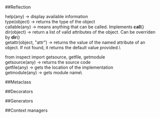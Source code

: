 
##Reflection

help(any)                ->  display available information\
type(object)             ->  returns the type of the object\
callable(any)            ->  means anything that can be called. Implements __call__()\
dir(object)              ->  return a list of valid attributes of the object. Can be overriden by __dir__()\
getattr(object, "attr")  ->  returns the value of the named attribute of an object. If not found, it returns the default value provided.\

from inspect import getsource, getfile, getmodule\
getsource(any)           ->  returns the source code\
getfile(any)             ->  gets the location of the implementation\
getmodule(any)           ->  gets module name\

##Metaclass



##Decorators



##Generators



##Context managers
